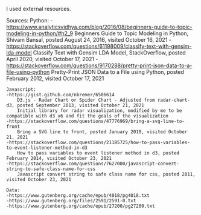 I used external resources.

Sources:
    Python:
    -https://www.analyticsvidhya.com/blog/2016/08/beginners-guide-to-topic-modeling-in-python/#h2_9 
        Beginners Guide to Topic Modeling in Python, Shivam Bansal, posted August 24, 2016, visited October 16, 2021
    -https://stackoverflow.com/questions/61198009/classify-text-with-gensim-lda-model
        Classify Text with Gensim LDA Model, StackOverflow, posted April 2020, visited October 17, 2021
    -https://stackoverflow.com/questions/9170288/pretty-print-json-data-to-a-file-using-python
        Pretty-Print JSON Data to a File using Python, posted February 2012, visited October 17, 2021

    Javascript:
    -https://gist.github.com/nbremer/6506614
        D3.js - Radar Chart or Spider Chart - Adjusted from radar-chart-d3, posted September 2013, visited October 21, 2021
        Initial library for radar visualization, modified by me to be compatible with d3 v6 and fit the goals of the visualization
    -https://stackoverflow.com/questions/47776969/bring-a-svg-line-to-front
        Bring a SVG line to front, posted January 2018, visited October 21, 2021
    -https://stackoverflow.com/questions/21185725/how-to-pass-variables-to-event-listener-method-in-d3
        How to pass variables to event listener method in d3, posted February 2014, visited October 23, 2021
    -https://stackoverflow.com/questions/7627000/javascript-convert-string-to-safe-class-name-for-css
        Javascript convert string to safe class name for css, posted 2011, visited October 23, 2021

    Data:
    -https://www.gutenberg.org/cache/epub/4018/pg4018.txt
    -https://www.gutenberg.org/files/2591/2591-0.txt
    -https://www.gutenberg.org/cache/epub/27200/pg27200.txt